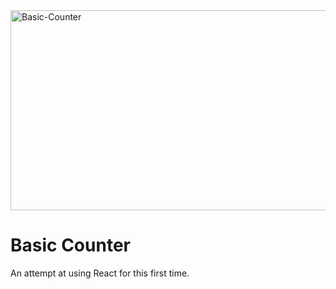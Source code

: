 <img src="https://socialify.git.ci/zibusisojnduna/Basic-Counter/image?language=1&owner=1&name=1&stargazers=1&theme=Light" alt="Basic-Counter" width="640" height="320" />

<h1>Basic Counter</h1>
An attempt at using React for this first time.


